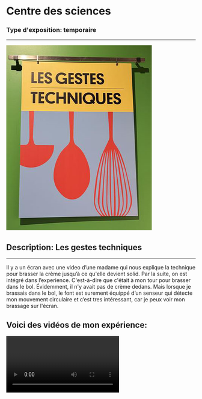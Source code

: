 # Centre des sciences
### Type d'exposition: temporaire
----------------------
![Image](medias/Les_gestions_techniques.jpg)
## Description: Les gestes techniques
-------------
Il y a un écran avec une video d’une madame qui nous explique la technique pour brasser la crème jusqu’à ce qu'elle devient solid. Par la suite, on est intégré dans l’experience. C'est-à-dire que c'était à mon tour pour brasser dans le bol. Évidemment, il n'y avait pas de crème dedans. Mais lorsque je brassais dans le bol, le font est surement équippé d’un senseur qui détecte mon mouvement circulaire et c’est tres intéressant, car je peux voir mon brassage sur l'écran.
## Voici des vidéos de mon expérience:

![Video](medias/Part_1.mp4)
